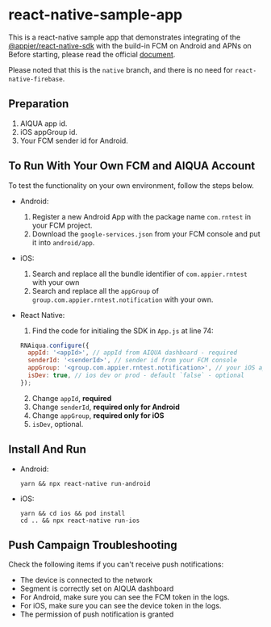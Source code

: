 # react-native-sample-app

This is a react-native sample app that demonstrates integrating of the [@appier/react-native-sdk](https://www.npmjs.com/package/@appier/react-native-sdk) with the build-in FCM on Android and APNs on
Before starting, please read the official [document](https://docs.aiqua.appier.com/docs/versions-for-react-native-integration).

Please noted that this is the `native` branch, and there is no need for `react-native-firebase`.

## Preparation

1. AIQUA app id.
2. iOS appGroup id.
3. Your FCM sender id for Android.

## To Run With Your Own FCM and AIQUA Account

To test the functionality on your own environment, follow the steps below.

- Android:
  1. Register a new Android App with the package name `com.rntest` in your FCM project.
  2. Download the `google-services.json` from your FCM console and put it into `android/app`.

- iOS:
  1. Search and replace all the bundle identifier of `com.appier.rntest` with your own
  2. Search and replace all the `appGroup` of `group.com.appier.rntest.notification` with your own.

- React Native:
  1. Find the code for initialing the SDK in `App.js` at line 74:

    ``` javascript
    RNAiqua.configure({
      appId: '<appId>', // appId from AIQUA dashboard - required
      senderId: '<senderId>', // sender id from your FCM console
      appGroup: '<group.com.appier.rntest.notification>', // your iOS app group
      isDev: true, // ios dev or prod - default `false` - optional
    });
    ```

  2. Change `appId`, **required**
  3. Change `senderId`, **required only for Android**
  4. Change `appGroup`, **required only for iOS**
  5. `isDev`, optional.

## Install And Run

- Android:

  ```shell
  yarn && npx react-native run-android
  ```

- iOS:

  ```shell
  yarn && cd ios && pod install
  cd .. && npx react-native run-ios
  ```
  
## Push Campaign Troubleshooting

Check the following items if you can't receive push notifications:

- The device is connected to the network
- Segment is correctly set on AIQUA dashboard
- For Android, make sure you can see the FCM token in the logs.
- For iOS, make sure you can see the device token in the logs.
- The permission of push notification is granted
